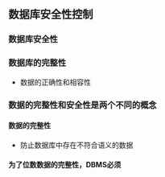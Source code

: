 ## 数据库安全性控制

### 数据库安全性

### 数据库的完整性
* 数据的正确性和相容性

### 数据的完整性和安全性是两个不同的概念
#### 数据的完整性
* 防止数据库中存在不符合语义的数据

#### 为了位数数据的完整性，DBMS必须